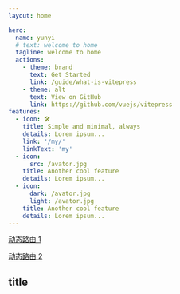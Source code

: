 ```yaml
---
layout: home

hero:
  name: yunyi
  # text: welcome to home
  tagline: welcome to home
  actions:
    - theme: brand
      text: Get Started
      link: /guide/what-is-vitepress
    - theme: alt
      text: View on GitHub
      link: https://github.com/vuejs/vitepress
features:
  - icon: 🛠️
    title: Simple and minimal, always
    details: Lorem ipsum...
    link: '/my/'
    linkText: 'my'
  - icon:
      src: /avator.jpg
    title: Another cool feature
    details: Lorem ipsum...
  - icon:
      dark: /avator.jpg
      light: /avator.jpg
    title: Another cool feature
    details: Lorem ipsum...
---
```


[动态路由 1](/foo/)

[动态路由 2](/bar/)

## title <Badge type="tip" text="1.0.0" />

<script setup>
  import demo from './components/demo.vue'
</script>
<demo />
